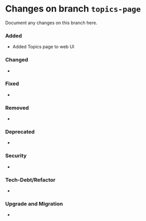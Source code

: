 # Changes on branch `topics-page`
Document any changes on this branch here.
### Added
- Added Topics page to web UI

### Changed
-

### Fixed
-

### Removed
-

### Deprecated
-

### Security
-

### Tech-Debt/Refactor
-

### Upgrade and Migration
-

